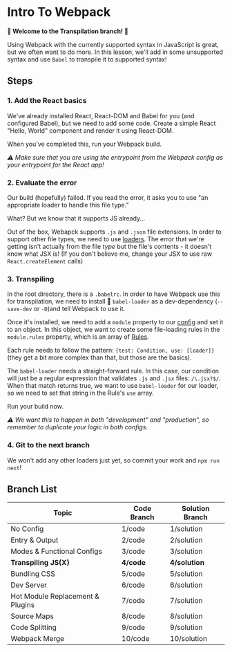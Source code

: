 # Intro To Webpack

**:wave: Welcome to the **Transpilation** branch! :wave:**

Using Webpack with the currently supported syntax in JavaScript is great, but we often want to do more. In this lesson, we'll add in some unsupported syntax and use `Babel` to transpile it to supported syntax!

## Steps

### 1. Add the React basics

We've already installed React, React-DOM and Babel for you (and configured Babel), but we need to add some code. Create a simple React "Hello, World" component and render it using React-DOM.

When you've completed this, run your Webpack build.

_:warning: Make sure that you are using the entrypoint from the Webpack config as your entrypoint for the React app!_

### 2. Evaluate the error

Our build (hopefully) failed. If you read the error, it asks you to use "an appropriate loader to handle this file type."

What? But we know that it supports JS already...

Out of the box, Webapck supports `.js` and `.json` file extensions. In order to support other file types, we need to use [loaders](https://webpack.js.org/loaders). The error that we're getting isn't actually from the file _type_ but the file's contents - it doesn't know what JSX is! (If you don't believe me, change your JSX to use raw `React.createElement` calls)

### 3. Transpiling

In the root directory, there is a `.babelrc`. In order to have Webpack use this for transpilation, we need to install :robot: `babel-loader` as a dev-dependency (`--save-dev` or `-D`)and tell Webpack to use it.

Once it's installed, we need to add a `module` property to our [config](webpack.production.js) and set it to an object. In this object, we want to create some file-loading rules in the `module.rules` property, which is an array of [Rules](https://webpack.js.org/configuration/module/#modulerules).

Each rule needs to follow the pattern: `{test: Condition, use: [loader]}` (they get a bit more complex than that, but those are the basics).

The `babel-loader` needs a straight-forward rule. In this case, our condition will just be a regular expression that validates `.js` and `.jsx` files: `/\.jsx?$/`. When that match returns true, we want to use `babel-loader` for our loader, so we need to set that string in the Rule's `use` array.

Run your build now.

_:warning: We want this to happen in both "development" and "production", so remember to duplicate your logic in both configs._

### 4. Git to the next branch

We won't add any other loaders just yet, so commit your work and `npm run next`!

## Branch List

| Topic                            | Code Branch | Solution Branch |
| -------------------------------- | ----------- | --------------- |
| No Config                        | 1/code      | 1/solution      |
| Entry & Output                   | 2/code      | 2/solution      |
| Modes & Functional Configs       | 3/code      | 3/solution      |
| **Transpiling JS(X)**            | **4/code**  | **4/solution**  |
| Bundling CSS                     | 5/code      | 5/solution      |
| Dev Server                       | 6/code      | 6/solution      |
| Hot Module Replacement & Plugins | 7/code      | 7/solution      |
| Source Maps                      | 8/code      | 8/solution      |
| Code Splitting                   | 9/code      | 9/solution      |
| Webpack Merge                    | 10/code     | 10/solution     |
